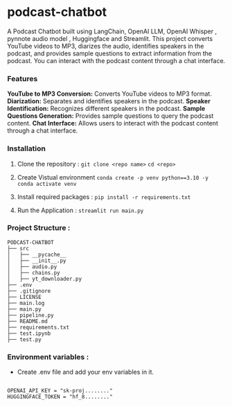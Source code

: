 # podcast-chatbot
A Podcast Chatbot built using LangChain, OpenAI  LLM, OpenAI  Whisper , pynnote audio model , Huggingface  and Streamlit. This project converts YouTube videos to MP3, diarizes the audio, identifies speakers in the podcast, and provides sample questions to extract information from the podcast. You can interact with the podcast content through a chat interface.


### Features
**YouTube to MP3 Conversion:** Converts YouTube videos to MP3 format.
**Diarization:** Separates and identifies speakers in the podcast.
**Speaker Identification:** Recognizes different speakers in the podcast.
**Sample Questions Generation:** Provides sample questions to query the podcast content.
**Chat Interface:** Allows users to interact with the podcast content through a chat interface.


### Installation 

1. Clone the repository :
   `git clone <repo name>`
   `cd <repo>`

2. Create Vistual environment
   `conda create -p venv python==3.10 -y`
   `conda activate venv`

3. Install required packages :
   `pip install -r requirements.txt`

4. Run the Application :
   `streamlit run main.py`

### Project Structure : 
```
PODCAST-CHATBOT
├── src
│   ├── __pycache__
│   ├── __init__.py
│   ├── audio.py
│   ├── chains.py
│   ├── yt_downloader.py
├── .env
├── .gitignore
├── LICENSE
├── main.log
├── main.py
├── pipeline.py
├── README.md
├── requirements.txt
├── test.ipynb
├── test.py

```

### Environment variables : 

- Create .env file and add your env variables in it.

```

OPENAI_API_KEY = "sk-proj........"
HUGGINGFACE_TOKEN = "hf_8........"
```



